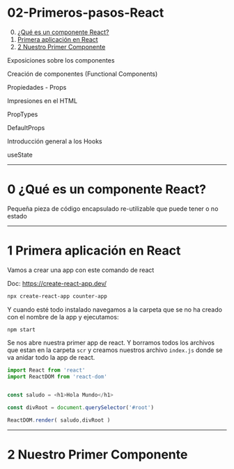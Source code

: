# 02-Primeros-pasos-React

0. [¿Qué es un componente React?](#schema0)
1. [Primera aplicación en React](#schema1)
1. [2 Nuestro Primer Componente](schema2)


Exposiciones sobre los componentes

Creación de componentes (Functional Components)

Propiedades - Props

Impresiones en el HTML

PropTypes

DefaultProps

Introducción general a los Hooks

useState



<hr>

<a name="schema0"></a>

# 0 ¿Qué es un componente React?
Pequeña pieza de código encapsulado re-utilizable que puede tener o no estado

<hr>

<a name="schema1"></a>

# 1 Primera aplicación en React

Vamos a crear una app con este comando de react

Doc: https://create-react-app.dev/
~~~bash
npx create-react-app counter-app
~~~

Y cuando esté todo instalado navegamos a la carpeta que se no ha creado con el nombre de la app y ejecutamos:
~~~
npm start
~~~

Se nos abre nuestra primer app de react.
Y borramos todos los archivos que estan en la carpeta `scr` y creamos nuestros archivo `index.js` donde se va anidar todo la app de react.

~~~js
import React from 'react'
import ReactDOM from 'react-dom'


const saludo = <h1>Hola Mundo</h1>

const divRoot = document.querySelector('#root')

ReactDOM.render( saludo,divRoot )
~~~
<hr>

<a name="schema2"></a>

# 2 Nuestro Primer Componente
